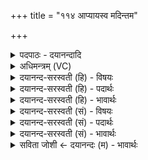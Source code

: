 +++
title = "११४ आप्यायस्व मदिन्तम"

+++
<details><summary>पदपाठः - दयानन्दादि</summary>

आ। प्या॒य॒स्व॒। म॒दि॒न्त॒मेति॑ मदिन्ऽतम। सोम॑। विश्वे॑भिः। अ॒ꣳशुभि॒रित्य॒ꣳशुऽभिः॑। भव॑। नः॒। स॒प्रथ॑स्तम॒ इति॑ स॒प्रथः॑ऽतमः। सखा॑। वृ॒धे॒। ११४।
</details>

<details><summary>अधिमन्त्रम् (VC)</summary>

- सोमो देवता
- गोतम ऋषिः
- आर्ष्युष्णिक्
- ऋषभः
</details>

<details><summary>दयानन्द-सरस्वती (हि) - विषयः</summary>

संसार में कौन वृद्धि को प्राप्त होता है, यह विषय अगले मन्त्र में कहा है ॥
</details>

<details><summary>दयानन्द-सरस्वती (हि) - पदार्थः</summary>

पदार्थान्वयभाषाः -  हे (मदिन्तम) अत्यन्त आनन्दी (सोम) ऐश्वर्य्यवाले पुरुष ! आप (अंशुभिः) किरणों से सूर्य्य के समान (विश्वेभिः) सब साधनों से (आप्यायस्व) वृद्धि को प्राप्त हूजिये, (सप्रथस्तमः) अत्यन्त विस्तारयुक्त सुख करने हारे (सखा) मित्र हुए (नः) हमारे (वृधे) बढ़ाने के लिये (भव) तत्पर हूजिये ॥११४ ॥
</details>

<details><summary>दयानन्द-सरस्वती (हि) - भावार्थः</summary>

भावार्थभाषाः -  इस संसार में सब का हित करनेहारा पुरुष सब प्रकार से वृद्धि को प्राप्त होता है, ईर्ष्या करनेवाला नहीं ॥११४ ॥
</details>

<details><summary>दयानन्द-सरस्वती (सं) - विषयः</summary>

कोऽत्र वर्द्धत इत्याह ॥
</details>

<details><summary>दयानन्द-सरस्वती (सं) - पदार्थः</summary>

पदार्थान्वयभाषाः -  हे मदिन्तम सोम ! त्वमंशुभिः किरणैः सूर्य्य इव विश्वेभिः साधनैराप्यायस्व, सप्रथस्तमः सखा सन् नो वृधे भव ॥११४ ॥
</details>

<details><summary>दयानन्द-सरस्वती (सं) - भावार्थः</summary>

भावार्थभाषाः -  इह सर्वहितकारी सर्वतो वर्धते नेर्ष्यकः ॥११४ ॥
</details>

<details><summary>सविता जोशी ← दयानन्दः (म) - भावार्थः</summary>

भावार्थभाषाः -  या जगात सर्वांचे हित करणाऱ्या पुरुषाची सर्व प्रकारे उन्नती होते, तशी ईर्षा करण्याची होत नाही.
</details>